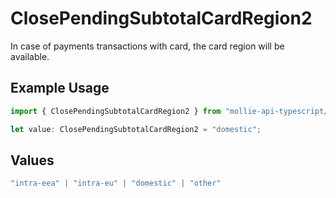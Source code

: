 # ClosePendingSubtotalCardRegion2

In case of payments transactions with card, the card region will be available.

## Example Usage

```typescript
import { ClosePendingSubtotalCardRegion2 } from "mollie-api-typescript/models/operations";

let value: ClosePendingSubtotalCardRegion2 = "domestic";
```

## Values

```typescript
"intra-eea" | "intra-eu" | "domestic" | "other"
```